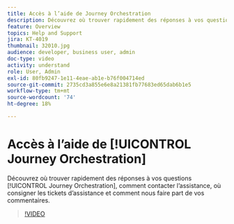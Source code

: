 ```yaml
---
title: Accès à l’aide de Journey Orchestration
description: Découvrez où trouver rapidement des réponses à vos questions [!UICONTROL Journey Orchestration], comment contacter l’assistance, où consigner les tickets d’assistance et comment nous faire part de vos commentaires.
feature: Overview
topics: Help and Support
jira: KT-4019
thumbnail: 32010.jpg
audience: developer, business user, admin
doc-type: video
activity: understand
role: User, Admin
exl-id: 80fb9247-1e11-4eae-ab1e-b76f004714ed
source-git-commit: 2735cd3a855e6e8a21381fb77683ed65dab6b1e5
workflow-type: tm+mt
source-wordcount: '74'
ht-degree: 18%

---
```


# Accès à l’aide de [!UICONTROL Journey Orchestration]

Découvrez où trouver rapidement des réponses à vos questions [!UICONTROL Journey Orchestration], comment contacter l’assistance, où consigner les tickets d’assistance et comment nous faire part de vos commentaires.

>[!VIDEO](https://video.tv.adobe.com/v/32010?quality=12&learn=on)

